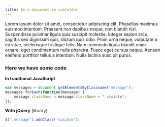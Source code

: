 ```yaml
---
title: Im a document in subfolder
---
```


Lorem ipsum dolor sit amet, consectetur adipiscing elit. Phasellus maximus euismod interdum. Praesent non dapibus neque, non blandit nisl. Suspendisse pulvinar ligula quis suscipit molestie. Integer sapien arcu, sagittis sed dignissim quis, dictum quis odio. Proin urna neque, vulputate a mi vitae, scelerisque tristique felis. Nam commodo ligula blandit enim ornare, eget condimentum nulla pharetra. Fusce eget cursus neque. Aenean eleifend porttitor tellus a interdum. Nulla lacinia suscipit purus.

### Here we have some code

**In traditional JavaScript**   
```javascript
var messages = document.getElementsByClassname('message');
messages.forEach(function(message) {
    message.className = message.className + " visible";
});
```

**With jQuery** (library)   
```javascript
$('.message').addClass('visible');
```